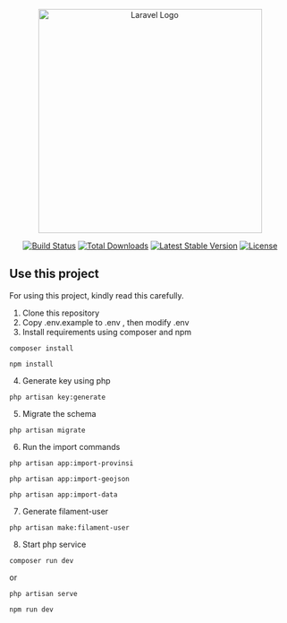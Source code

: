 <p align="center"><a href="https://laravel.com" target="_blank"><img src="https://raw.githubusercontent.com/laravel/art/master/logo-lockup/5%20SVG/2%20CMYK/1%20Full%20Color/laravel-logolockup-cmyk-red.svg" width="400" alt="Laravel Logo"></a></p>

<p align="center">
<a href="https://github.com/laravel/framework/actions"><img src="https://github.com/laravel/framework/workflows/tests/badge.svg" alt="Build Status"></a>
<a href="https://packagist.org/packages/laravel/framework"><img src="https://img.shields.io/packagist/dt/laravel/framework" alt="Total Downloads"></a>
<a href="https://packagist.org/packages/laravel/framework"><img src="https://img.shields.io/packagist/v/laravel/framework" alt="Latest Stable Version"></a>
<a href="https://packagist.org/packages/laravel/framework"><img src="https://img.shields.io/packagist/l/laravel/framework" alt="License"></a>
</p>

## Use this project

For using this project, kindly read this carefully.
1. Clone this repository
2. Copy .env.example to .env , then modify .env
3. Install requirements using composer and npm
```
composer install
```
```
npm install
```
4. Generate key using php
```
php artisan key:generate
```
5. Migrate the schema
```
php artisan migrate
```
6. Run the import commands
```
php artisan app:import-provinsi
```
```
php artisan app:import-geojson
```
```
php artisan app:import-data
```
7. Generate filament-user
```
php artisan make:filament-user
```
8. Start php service
```
composer run dev
```
or
```
php artisan serve
```
```
npm run dev
```